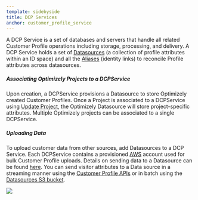 ```yaml
---
template: sidebyside
title: DCP Services
anchor: customer_profile_service
---
```


A DCP Service is a set of databases and servers that handle all related Customer Profile operations including storage, processing, and delivery. A DCP Service holds a set of [Datasources](/rest/customer_profiles#datasources) (a collection of profile attributes within an ID space) and all the [Aliases](/customer_profiles#aliases) (identity links) to reconcile Profile attributes across datasources.

##### Associating Optimizely Projects to a DCPService
Upon creation, a DCPService provisions a Datasource to store Optimizely created Customer Profiles. Once a Project is associated to a DCPService using [Update Project](/rest/reference/index.html#update-project), the Optimizely Datasource will store project-specific attributes. Multiple Optimizely projects can be associated to a single DCPService.

##### Uploading Data
To upload customer data from other sources, add Datasources to a DCP Service. Each DCPService contains a provisioned [AWS](www.aws.amazon.com/) account used for bulk Customer Profile uploads. Details on sending data to a Datasource can be found [here](/rest/customer_profiles#dcp_datasources). You can send visitor attributes to a Data source in a streaming manner using the [Customer Profile APIs](/rest/customer_profiles#customer_profiles) or in batch using the [Datasources S3 bucket](/rest/customer_profiles#create-customer-profile).

<img src="/assets/img/dcp/alternateoverview.png">
